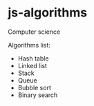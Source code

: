 # js-algorithms
Computer science

Algorithms list:
- Hash table
- Linked list
- Stack
- Queue
- Bubble sort
- Binary search
